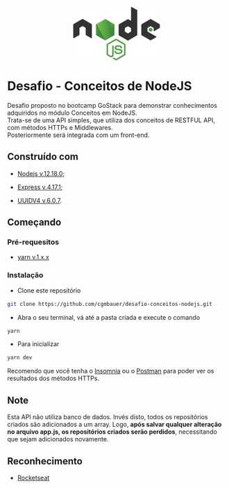 <p align="center"> 
  <img src='https://github.com/cgmbauer/assets/blob/master/logo/nodejs-seeklogo.com.svg' alt='NodeJS logo' width="200px" height="123px" />
</p>

# Desafio - Conceitos de NodeJS

Desafio proposto no bootcamp GoStack para demonstrar conhecimentos adquiridos no módulo Conceitos em NodeJS.  
Trata-se de uma API simples, que utiliza dos conceitos de RESTFUL API, com métodos HTTPs e Middlewares.  
Posteriormente será integrada com um front-end.

## Construído com

- [Nodejs v.12.18.0](https://nodejs.org/en/);

- [Express v.4.17.1](https://expressjs.com/pt-br/);

- [UUIDV4 v.6.0.7](https://www.npmjs.com/package/uuidv4).

## Começando

### Pré-requesitos

- [yarn v.1.x.x](https://classic.yarnpkg.com/en/docs/install)

### Instalação

- Clone este repositório
```sh
git clone https://github.com/cgmbauer/desafio-conceitos-nodejs.git
```
- Abra o seu terminal, vá até a pasta criada e execute o comando
```sh
yarn
```
- Para inicializar
```sh
yarn dev
```

Recomendo que você tenha o [Insomnia](https://insomnia.rest/) ou o [Postman](https://www.postman.com/) para poder ver os resultados dos métodos HTTPs.

## Note

Esta API não utiliza banco de dados. Invés disto, todos os repositórios criados são adicionados a um array. Logo, **após salvar qualquer alteração no arquivo app.js, os repositórios criados serão perdidos**, necessitando que sejam adicionados novamente.


## Reconhecimento

- [Rocketseat](https://rocketseat.com.br/)


